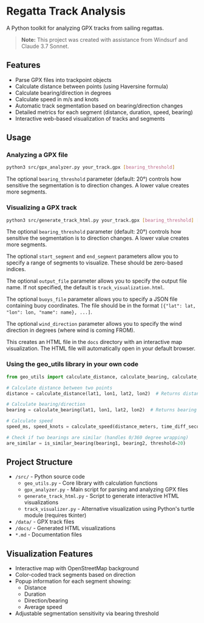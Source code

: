 # Regatta Track Analysis

A Python toolkit for analyzing GPX tracks from sailing regattas.

> **Note:** This project was created with assistance from Windsurf and Claude 3.7 Sonnet.

## Features

- Parse GPX files into trackpoint objects
- Calculate distance between points (using Haversine formula)
- Calculate bearing/direction in degrees
- Calculate speed in m/s and knots
- Automatic track segmentation based on bearing/direction changes
- Detailed metrics for each segment (distance, duration, speed, bearing)
- Interactive web-based visualization of tracks and segments

## Usage

### Analyzing a GPX file

```bash
python3 src/gpx_analyzer.py your_track.gpx [bearing_threshold]
```

The optional `bearing_threshold` parameter (default: 20°) controls how sensitive the segmentation is to direction changes. A lower value creates more segments.

### Visualizing a GPX track

```bash
python3 src/generate_track_html.py your_track.gpx [bearing_threshold] [start_segment] [end_segment] [output_file] [buoys_file] [wind_direction]
```

The optional `bearing_threshold` parameter (default: 20°) controls how sensitive the segmentation is to direction changes. A lower value creates more segments.

The optional `start_segment` and `end_segment` parameters allow you to specify a range of segments to visualize. These should be zero-based indices.

The optional `output_file` parameter allows you to specify the output file name. If not specified, the default is `track_visualization.html`.

The optional `buoys_file` parameter allows you to specify a JSON file containing buoy coordinates. The file should be in the format `[{"lat": lat, "lon": lon, "name": name}, ...]`.

The optional `wind_direction` parameter allows you to specify the wind direction in degrees (where wind is coming FROM).

This creates an HTML file in the `docs` directory with an interactive map visualization. The HTML file will automatically open in your default browser.


### Using the geo_utils library in your own code

```python
from geo_utils import calculate_distance, calculate_bearing, calculate_speed

# Calculate distance between two points
distance = calculate_distance(lat1, lon1, lat2, lon2)  # Returns distance in meters

# Calculate bearing/direction
bearing = calculate_bearing(lat1, lon1, lat2, lon2)  # Returns bearing in degrees (0-360)

# Calculate speed
speed_ms, speed_knots = calculate_speed(distance_meters, time_diff_seconds)

# Check if two bearings are similar (handles 0/360 degree wrapping)
are_similar = is_similar_bearing(bearing1, bearing2, threshold=20)
```

## Project Structure

- `/src/` - Python source code
  - `geo_utils.py` - Core library with calculation functions
  - `gpx_analyzer.py` - Main script for parsing and analyzing GPX files
  - `generate_track_html.py` - Script to generate interactive HTML visualizations
  - `track_visualizer.py` - Alternative visualization using Python's turtle module (requires tkinter)
- `/data/` - GPX track files
- `/docs/` - Generated HTML visualizations
- `*.md` - Documentation files

## Visualization Features

- Interactive map with OpenStreetMap background
- Color-coded track segments based on direction
- Popup information for each segment showing:
  - Distance
  - Duration
  - Direction/bearing
  - Average speed
- Adjustable segmentation sensitivity via bearing threshold
